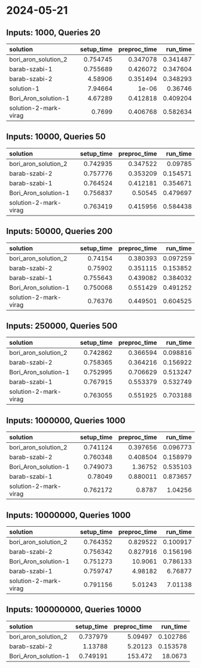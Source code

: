# 2024-05-21

## Inputs: 1000, Queries 20

| solution              |   setup_time |   preproc_time |   run_time |
|:----------------------|-------------:|---------------:|-----------:|
| bori_aron_solution_2  |     0.754745 |       0.347078 |   0.341487 |
| barab-szabi-1         |     0.755689 |       0.426072 |   0.347604 |
| barab-szabi-2         |     4.58906  |       0.351494 |   0.348293 |
| solution-1            |     7.94664  |       1e-06    |   0.36746  |
| Bori_Aron_solution-1  |     4.67289  |       0.412818 |   0.409204 |
| solution-2-mark-virag |     0.7699   |       0.406768 |   0.582634 |

## Inputs: 10000, Queries 50

| solution              |   setup_time |   preproc_time |   run_time |
|:----------------------|-------------:|---------------:|-----------:|
| bori_aron_solution_2  |     0.742935 |       0.347522 |   0.09785  |
| barab-szabi-2         |     0.757776 |       0.353209 |   0.154571 |
| barab-szabi-1         |     0.764524 |       0.412181 |   0.354671 |
| Bori_Aron_solution-1  |     0.756837 |       0.50545  |   0.479697 |
| solution-2-mark-virag |     0.763419 |       0.415956 |   0.584438 |

## Inputs: 50000, Queries 200

| solution              |   setup_time |   preproc_time |   run_time |
|:----------------------|-------------:|---------------:|-----------:|
| bori_aron_solution_2  |     0.74154  |       0.380393 |   0.097259 |
| barab-szabi-2         |     0.75902  |       0.351115 |   0.153852 |
| barab-szabi-1         |     0.755643 |       0.439082 |   0.384032 |
| Bori_Aron_solution-1  |     0.750068 |       0.551429 |   0.491252 |
| solution-2-mark-virag |     0.76376  |       0.449501 |   0.604525 |

## Inputs: 250000, Queries 500

| solution              |   setup_time |   preproc_time |   run_time |
|:----------------------|-------------:|---------------:|-----------:|
| bori_aron_solution_2  |     0.742862 |       0.366594 |   0.098816 |
| barab-szabi-2         |     0.758365 |       0.364216 |   0.156922 |
| Bori_Aron_solution-1  |     0.752995 |       0.706629 |   0.513247 |
| barab-szabi-1         |     0.767915 |       0.553379 |   0.532749 |
| solution-2-mark-virag |     0.763055 |       0.551925 |   0.703188 |

## Inputs: 1000000, Queries 1000

| solution              |   setup_time |   preproc_time |   run_time |
|:----------------------|-------------:|---------------:|-----------:|
| bori_aron_solution_2  |     0.741124 |       0.397656 |   0.096773 |
| barab-szabi-2         |     0.760348 |       0.408504 |   0.158979 |
| Bori_Aron_solution-1  |     0.749073 |       1.36752  |   0.535103 |
| barab-szabi-1         |     0.78049  |       0.880011 |   0.873657 |
| solution-2-mark-virag |     0.762172 |       0.8787   |   1.04256  |

## Inputs: 10000000, Queries 1000

| solution              |   setup_time |   preproc_time |   run_time |
|:----------------------|-------------:|---------------:|-----------:|
| bori_aron_solution_2  |     0.764352 |       0.829522 |   0.100917 |
| barab-szabi-2         |     0.756342 |       0.827916 |   0.156196 |
| Bori_Aron_solution-1  |     0.751273 |      10.9061   |   0.786133 |
| barab-szabi-1         |     0.759747 |       4.98182  |   6.76877  |
| solution-2-mark-virag |     0.791156 |       5.01243  |   7.01138  |

## Inputs: 100000000, Queries 10000

| solution             |   setup_time |   preproc_time |   run_time |
|:---------------------|-------------:|---------------:|-----------:|
| bori_aron_solution_2 |     0.737979 |        5.09497 |   0.102786 |
| barab-szabi-2        |     1.13788  |        5.20123 |   0.153578 |
| Bori_Aron_solution-1 |     0.749191 |      153.472   |  18.0673   |